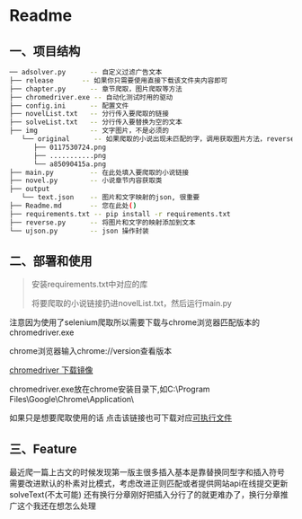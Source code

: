 # Readme

## 一、项目结构

```bash
── adsolver.py		-- 自定义过滤广告文本
├── release       -- 如果你只需要使用直接下载该文件夹内容即可
├── chapter.py		-- 章节爬取，图片爬取等方法
├── chromedriver.exe -- 自动化测试时用的驱动
├── config.ini		-- 配置文件
├── novelList.txt	-- 分行传入要爬取的链接
├── solveList.txt	-- 分行传入要替换为空的文本
├── img				-- 文字图片，不是必须的
   └── original		 -- 如果爬取的小说出现未匹配的字，调用获取图片方法，reverse.py将图片添加映射json，手动识别图片修改texts.json内容
      ├── 0117530724.png
      ├── ...........png
      └── a85090415a.png
├── main.py			-- 在此处填入要爬取的小说链接
├── novel.py		-- 小说章节内容获取类
├── output
   └── text.json	-- 图片和文字映射的json, 很重要
├── Readme.md		-- 您在此处()
├── requirements.txt -- pip install -r requirements.txt
├── reverse.py		-- 将图片和文字的映射添加到文本
└── ujson.py		-- json 操作封装
```

## 二、部署和使用

> 安装requirements.txt中对应的库
>
> 将要爬取的小说链接扔进novelList.txt，然后运行main.py

注意因为使用了selenium爬取所以需要下载与chrome浏览器匹配版本的chromedriver.exe

chrome浏览器输入chrome://version查看版本

[chromedriver 下载镜像](https://registry.npmmirror.com/binary.html?path=chromedriver/)

chromedriver.exe放在chrome安装目录下,如C:\Program Files\Google\Chrome\Application\

如果只是想要爬取使用的话
点击该链接也可下载对应[可执行文件](https://wwi.lanzoup.com/iC0x90ixnrpc)

## 三、Feature

最近爬一篇上古文的时候发现第一版主很多插入基本是靠替换同型字和插入符号
需要改进默认的朴素对比模式，考虑改进正则匹配或者提供网站api在线提交更新solveText(不太可能)
还有换行分章刚好把插入分行了的就更难办了，换行分章推广这个我还在想怎么处理







